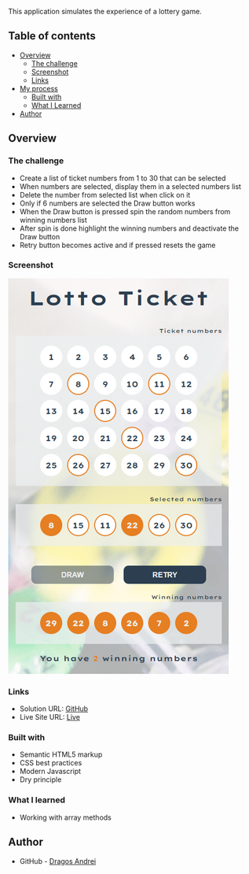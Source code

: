 This application simulates the experience of a lottery game.

## Table of contents

- [Overview](#overview)
  - [The challenge](#the-challenge)
  - [Screenshot](#screenshot)
  - [Links](#links)
- [My process](#my-process)
  - [Built with](#built-with)
  - [What I Learned](#what-i-learned)
- [Author](#author)

## Overview

### The challenge

- Create a list of ticket numbers from 1 to 30 that can be selected
- When numbers are selected, display them in a selected numbers list
- Delete the number from selected list when click on it
- Only if 6 numbers are selected the Draw button works
- When the Draw button is pressed spin the random numbers from winning numbers list
- After spin is done highlight the winning numbers and deactivate the Draw button
- Retry button becomes active and if pressed resets the game

### Screenshot

![screenshot](screenshot.png)

### Links

- Solution URL: [GitHub](https://github.com/andre1dragos/lotto_game.git)
- Live Site URL: [Live](https://andre1dragos.github.io/lotto_game/)

### Built with

- Semantic HTML5 markup
- CSS best practices
- Modern Javascript
- Dry principle

### What I learned

- Working with array methods

## Author

- GitHub - [Dragos Andrei](https://github.com/andre1dragos)
